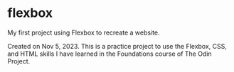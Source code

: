 # flexbox
My first project using Flexbox to recreate a website.

Created on Nov 5, 2023. This is a practice project to use the Flexbox, CSS, and HTML skills I have learned in the Foundations course of The Odin Project.
